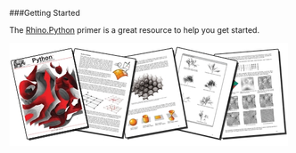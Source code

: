 ###Getting Started

The [Rhino.Python](http://python.rhino3d.com/content/130-RhinoPython-primer) primer is a great resource to help you get started.  

![](img/cover.jpg)
 
